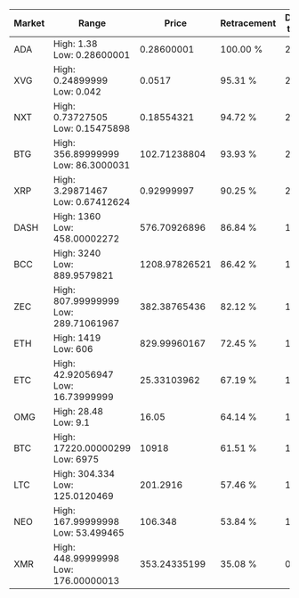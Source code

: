 | Market | Range | Price| Retracement | Doubles to 50% |
| --- | --- | --- | --- | --- |
| ADA | High: 1.38<br />Low: 0.28600001 | 0.28600001 | 100.00 % | 2.91 |
| XVG | High: 0.24899999<br />Low: 0.042 | 0.0517 | 95.31 % | 2.81 |
| NXT | High: 0.73727505<br />Low: 0.15475898 | 0.18554321 | 94.72 % | 2.40 |
| BTG | High: 356.89999999<br />Low: 86.3000031 | 102.71238804 | 93.93 % | 2.16 |
| XRP | High: 3.29871467<br />Low: 0.67412624 | 0.92999997 | 90.25 % | 2.14 |
| DASH | High: 1360<br />Low: 458.00002272 | 576.70926896 | 86.84 % | 1.58 |
| BCC | High: 3240<br />Low: 889.9579821 | 1208.97826521 | 86.42 % | 1.71 |
| ZEC | High: 807.99999999<br />Low: 289.71061967 | 382.38765436 | 82.12 % | 1.44 |
| ETH | High: 1419<br />Low: 606 | 829.99960167 | 72.45 % | 1.22 |
| ETC | High: 42.92056947<br />Low: 16.73999999 | 25.33103962 | 67.19 % | 1.18 |
| OMG | High: 28.48<br />Low: 9.1 | 16.05 | 64.14 % | 1.17 |
| BTC | High: 17220.00000299<br />Low: 6975 | 10918 | 61.51 % | 1.11 |
| LTC | High: 304.334<br />Low: 125.0120469 | 201.2916 | 57.46 % | 1.07 |
| NEO | High: 167.99999998<br />Low: 53.499465 | 106.348 | 53.84 % | 1.04 |
| XMR | High: 448.99999998<br />Low: 176.00000013 | 353.24335199 | 35.08 % | 0.00 |
